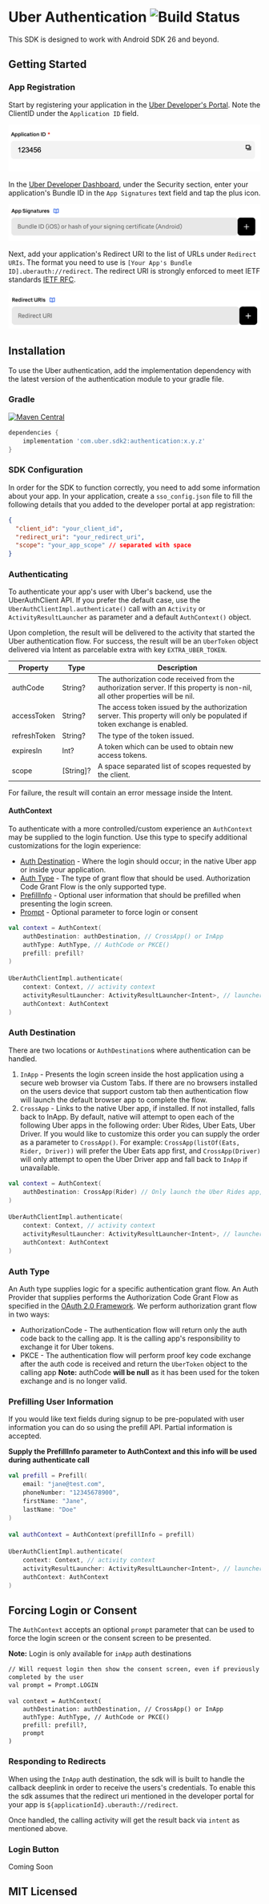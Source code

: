 # Uber Authentication ![Build Status](https://github.com/uber/rides-android-sdk/workflows/CI/badge.svg)

This SDK is designed to work with Android SDK 26 and beyond.

## Getting Started

### App Registration
Start by registering your application in the [Uber Developer's Portal](https://developer.uber.com/dashboard/create). Note the ClientID under the `Application ID` field.
    <p align="center">
    <img src="../img/client_id.png?raw=true" alt="Request Buttons Screenshot"/>
</p>

In the [Uber Developer Dashboard](https://developer.uber.com/dashboard), under the Security section, enter your application's Bundle ID in the `App Signatures` text field and tap the plus icon.

<p align="center">
    <img src="../img/app_signatures.png?raw=true" alt="App Signatures Screenshot"/>
</p>

Next, add your application's Redirect URI to the list of URLs under `Redirect URIs`. The format you need to use is `[Your App's Bundle ID].uberauth://redirect`. The redirect URI is strongly enforced to meet IETF standards [IETF RFC](https://tools.ietf.org/html/draft-ietf-oauth-native-apps-12).


<p align="center">
    <img src="../img/redirect_uri.png?raw=true" alt="Request Buttons Screenshot"/>
</p>

## Installation

To use the Uber authentication, add the implementation dependency with the latest version of the authentication module to your gradle file.

### Gradle
[![Maven Central](https://img.shields.io/maven-central/v/com.uber.sdk2/authentication.svg)](https://central.sonatype.com/namespace/com.uber.sdk2)

```gradle
dependencies {
    implementation 'com.uber.sdk2:authentication:x.y.z'
}
```

### SDK Configuration

In order for the SDK to function correctly, you need to add some information about your app. In your application, create a `sso_config.json` file to fill the following details that you added to the developer portal at app registration:
```json
{
  "client_id": "your_client_id",
  "redirect_uri": "your_redirect_uri",
  "scope": "your_app_scope" // separated with space
}

```
### Authenticating

To authenticate your app's user with Uber's backend, use the UberAuthClient API. If you prefer the default case, use the `UberAuthClientImpl.authenticate()` call with an `Activity` or `ActivityResultLauncher` as parameter and a default `AuthContext()` object.

Upon completion, the result will be delivered to the activity that started the Uber authentication flow. For success, the result will be an `UberToken` object delivered via Intent as parcelable extra with key `EXTRA_UBER_TOKEN`.

| Property  | Type | Description |
| ------------- | ------------- | ------------- |
| authCode  | String? | The authorization code received from the authorization server. If this property is non-nil, all other properties will be nil. |
| accessToken | String? | The access token issued by the authorization server. This property will only be populated if token exchange is enabled. |
| refreshToken | String? | The type of the token issued. |
| expiresIn | Int? | A token which can be used to obtain new access tokens. |
| scope | [String]? | A space separated list of scopes requested by the client. |

For failure, the result will contain an error message inside the Intent.

#### AuthContext
To authenticate with a more controlled/custom experience an `AuthContext` may be supplied to the login function. Use this type to specify additional customizations for the login experience:

* [Auth Destination](#auth-destination) - Where the login should occur; in the native Uber app or inside your application.
* [Auth Type](#auth-type) - The type of grant flow that should be used. Authorization Code Grant Flow is the only supported type.
* [PrefillInfo](#prefilling-user-information) - Optional user information that should be prefilled when presenting the login screen.
* [Prompt](#forcing-login-or-consent) - Optional parameter to force login or consent

```kotlin
val context = AuthContext(
    authDestination: authDestination, // CrossApp() or InApp
    authType: AuthType, // AuthCode or PKCE()
    prefill: prefill?
)

UberAuthClientImpl.authenticate(
    context: Context, // activity context
    activityResultLauncher: ActivityResultLauncher<Intent>, // launcher to launch the AuthActivity
    authContext: AuthContext
)
```
### Auth Destination

There are two locations or `AuthDestination`s where authentication can be handled.

1. `InApp` - Presents the login screen inside the host application using a secure web browser via Custom Tabs. If there are no browsers installed on the users device that support custom tab then authentication flow will launch the default browser app to complete the flow.
2. `CrossApp` - Links to the native Uber app, if installed. If not installed, falls back to InApp. By default, native will attempt to open each of the following Uber apps in the following order: Uber Rides, Uber Eats, Uber Driver. If you would like to customize this order you can supply the order as a parameter to `CrossApp()`. For example:
`CrossApp(listOf(Eats, Rider, Driver))` will prefer the Uber Eats app first, and `CrossApp(Driver)` will only attempt to open the Uber Driver app and fall back to `InApp` if unavailable.


```kotlin
val context = AuthContext(
    authDestination: CrossApp(Rider) // Only launch the Uber Rides app, fallback to inApp
)

UberAuthClientImpl.authenticate(
    context: Context, // activity context
    activityResultLauncher: ActivityResultLauncher<Intent>, // launcher to launch the AuthActivity
    authContext: AuthContext
)
```

### Auth Type

An Auth type supplies logic for a specific authentication grant flow. An Auth Provider that supplies performs the Authorization Code Grant Flow as specified in the [OAuth 2.0 Framework](https://datatracker.ietf.org/doc/html/rfc6749#section-4.1).
We perform authorization grant flow in two ways:
* AuthorizationCode - The authentication flow will return only the auth code back to the calling app. It is the calling app's responsibility to exchange it for Uber tokens.
* PKCE - The authentication flow will perform proof key code exchange after the auth code is received and return the `UberToken` object to the calling app
**Note:** authCode **will be null** as it has been used for the token exchange and is no longer valid.

### Prefilling User Information
If you would like text fields during signup to be pre-populated with user information you can do so using the prefill API. Partial information is accepted.

**Supply the PrefillInfo parameter to AuthContext and this info will be used during authenticate call**
```kotlin
val prefill = Prefill(
    email: "jane@test.com",
    phoneNumber: "12345678900",
    firstName: "Jane",
    lastName: "Doe"
)

val authContext = AuthContext(prefillInfo = prefill)

UberAuthClientImpl.authenticate(
    context: Context, // activity context
    activityResultLauncher: ActivityResultLauncher<Intent>, // launcher to launch the AuthActivity
    authContext: AuthContext
)
```
## Forcing Login or Consent
The `AuthContext` accepts an optional `prompt` parameter that can be used to force the login screen or the consent screen to be presented.

**Note:** Login is only available for `inApp` auth destinations

```
// Will request login then show the consent screen, even if previously completed by the user
val prompt = Prompt.LOGIN

val context = AuthContext(
    authDestination: authDestination, // CrossApp() or InApp
    authType: AuthType, // AuthCode or PKCE()
    prefill: prefill?,
    prompt
)
```

### Responding to Redirects

When using the `InApp` auth destination, the sdk will is built to handle the callback deeplink in order to receive the users's credentials. To enable this the sdk assumes that the redirect uri mentioned in the developer portal for your app is `${applicationId}.uberauth://redirect`.

Once handled, the calling activity will get the result back via `intent` as mentioned above.


### Login Button
Coming Soon

## MIT Licensed
